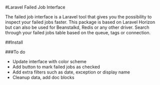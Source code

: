 #Laravel Failed Job Interface

The failed job interface is a Laravel tool that gives you the possibility to inspect your failed jobs faster. This package is based on Laravel Horizon but can also be used for Beanstalkd, Redis or any other driver. Search through your failed jobs table based on the queue, tags or connection.

##Install


###To do
- Update interface with color scheme
- Add button to mark failed jobs as checked
- Add extra filters such as date, exception or display name
- Cleanup data, add doc blocks